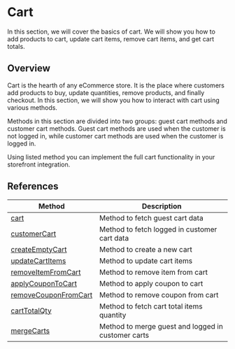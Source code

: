 # Cart

In this section, we will cover the basics of cart. We will show you how to add products to cart, update cart items, remove cart items, and get cart totals.

## Overview
Cart is the hearth of any eCommerce store. It is the place where customers add products to buy, update quantities, remove products, and finally checkout. In this section, we will show you how to interact with cart using various methods.

Methods in this section are divided into two groups: guest cart methods and customer cart methods. Guest cart methods are used when the customer is not logged in, while customer cart methods are used when the customer is logged in.

Using listed method you can implement the full cart functionality in your storefront integration.



## References
| Method                                                                       | Description                                        |
|------------------------------------------------------------------------------|----------------------------------------------------|
| [cart](../reference/api/magento-sdk.cart.md)                                 | Method to fetch guest cart data                      |
| [customerCart](../reference/api/magento-sdk.customerCart.md)                 | Method to fetch logged in customer cart data         |
| [createEmptyCart](../reference/api/magento-sdk.createEmptyCart.md)           | Method to create a new cart                        |
| [updateCartItems](../reference/api/magento-sdk.updateCartItems.md)           | Method to update cart items                        |
| [removeItemFromCart](../reference/api/magento-sdk.removeItemFromCart.md)        | Method to remove item from cart                    |
| [applyCouponToCart](../reference/api/magento-sdk.applyCouponToCart.md)       | Method to apply coupon to cart                     |
| [removeCouponFromCart](../reference/api/magento-sdk.removeCouponFromCart.md) | Method to remove coupon from cart                  |
| [cartTotalQty](../reference/api/magento-sdk.cartTotalQty.md)                 | Method to fetch cart total items quantity            |
| [mergeCarts](../reference/api/magento-sdk.mergeCarts.md)                     | Method to merge guest and logged in customer carts |





